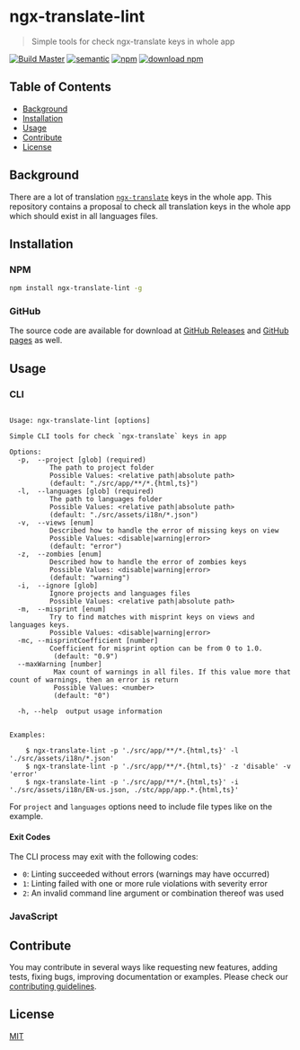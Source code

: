# ngx-translate-lint

> Simple tools for check ngx-translate keys in whole app

[![Build Master](https://travis-ci.com/svoboda-rabstvo/ngx-translate-lint.svg?branch=master)](https://travis-ci.com/svoboda-rabstvo/ngx-translate-lint)
[![semantic](https://img.shields.io/badge/%20%20%F0%9F%93%A6%F0%9F%9A%80-semantic--release-e10079.svg)](https://github.com/semantic-release/semantic-release)
[![npm](https://img.shields.io/npm/v/ngx-translate-lint.svg)](https://www.npmjs.com/package/ngx-translate-lint)
[![download npm](https://img.shields.io/npm/dm/ngx-translate-lint.svg)](https://www.npmjs.com/package/ngx-translate-lint)

## Table of Contents

- [Background](#background)
- [Installation](#installation)
- [Usage](#usage)
- [Contribute](#contribute)
- [License](#license)

## Background

There are a lot of translation [`ngx-translate`][ngx-translate] keys in the whole app.
This repository contains a proposal to check all translation keys in the whole app
which should exist in all languages files.

## Installation

### NPM

```bash
npm install ngx-translate-lint -g
```

### GitHub

The source code are available for download
at [GitHub Releases][github-release-url] and
[GitHub pages][github-pages-url] as well.

## Usage

### CLI

```text

Usage: ngx-translate-lint [options]

Simple CLI tools for check `ngx-translate` keys in app

Options:
  -p,  --project [glob] (required)
          The path to project folder
          Possible Values: <relative path|absolute path>
          (default: "./src/app/**/*.{html,ts}")
  -l,  --languages [glob] (required)
          The path to languages folder
          Possible Values: <relative path|absolute path>
          (default: "./src/assets/i18n/*.json")
  -v,  --views [enum]
          Described how to handle the error of missing keys on view
          Possible Values: <disable|warning|error>
          (default: "error")
  -z,  --zombies [enum]
          Described how to handle the error of zombies keys
          Possible Values: <disable|warning|error>
          (default: "warning")
  -i,  --ignore [glob]
          Ignore projects and languages files
          Possible Values: <relative path|absolute path>
  -m,  --misprint [enum]
          Try to find matches with misprint keys on views and languages keys.
          Possible Values: <disable|warning|error>
  -mc, --misprintCoefficient [number]
          Coefficient for misprint option can be from 0 to 1.0.
           (default: "0.9")
  --maxWarning [number]
           Max count of warnings in all files. If this value more that count of warnings, then an error is return
           Possible Values: <number>
           (default: "0")

  -h, --help  output usage information


Examples:

    $ ngx-translate-lint -p './src/app/**/*.{html,ts}' -l './src/assets/i18n/*.json'
    $ ngx-translate-lint -p './src/app/**/*.{html,ts}' -z 'disable' -v 'error'
    $ ngx-translate-lint -p './src/app/**/*.{html,ts}' -i './src/assets/i18n/EN-us.json, ./stc/app/app.*.{html,ts}'
```

For `project` and `languages` options need to include file types like on the example.

#### Exit Codes

The CLI process may exit with the following codes:

- `0`: Linting succeeded without errors (warnings may have occurred)
- `1`: Linting failed with one or more rule violations with severity error
- `2`: An invalid command line argument or combination thereof was used

### JavaScript

## Contribute

You may contribute in several ways like requesting new features,
adding tests, fixing bugs, improving documentation or examples.
Please check our [contributing guidelines][contributing].

## License

[MIT][license-url]

[ngx-translate]: https://github.com/ngx-translate/core
[travis-shield]: https://img.shields.io/travis/svoboda-rabstvo/ngx-translate-lint/master.svg
[travis-url]: https://travis-ci.com/svoboda-rabstvo/ngx-translate-lint/branches
[semantic-shield]: https://img.shields.io/badge/%20%20%F0%9F%93%A6%F0%9F%9A%80-semantic--release-e10079.svg
[semantic-url]: https://github.com/semantic-release/semantic-release
[npm-shield]: https://img.shields.io/npm/v/svoboda-rabstvo/ngx-translate-lint.svg
[npm-url]: https://www.npmjs.com/package/ngx-translate-lint
[npm]: https://www.npmjs.com
[node-js]: https://nodejs.org
[github-shield]: https://img.shields.io/github/release/svoboda-rabstvo/ngx-translate-lint.svg?label=github
[github-url]: https://github.com/svoboda-rabstvo/ngx-translate-lint
[github-release-url]: https://github.com/svoboda-rabstvo/ngx-translate-lint/releases
[github-pages-url]: https://svoboda-rabstvo.github.io/ngx-translate-lint/
[schema-url]: http://json-schema.org/
[web-url]: https://schema.linterhub.com
[doc-url]: https://github.com/svoboda-rabstvo/ngx-translate-lint/blob/develop/doc
[license-url]: https://github.com/svoboda-rabstvo/ngx-translate-lint/blob/develop/LICENSE.md
[meta-url]: https://en.wikipedia.org/wiki/List_of_software_package_management_systems#Meta_package_managers
[contributing]: https://github.com/svoboda-rabstvo/ngx-translate-lint/blob/develop/.github/CONTRIBUTING.md
